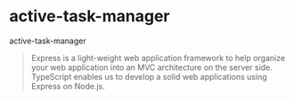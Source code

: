 # active-task-manager
active-task-manager

<p><blockquote>Express is a light-weight web application framework to help organize your web application into an MVC architecture on the server side. TypeScript enables us to develop a solid web applications using Express on Node.js.</blockquote></p>






